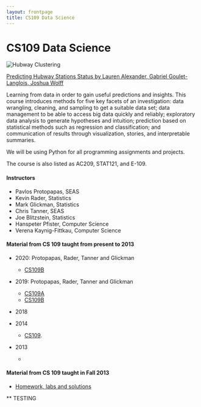 ```yaml
---
layout: frontpage
title: CS109 Data Science
---
```


# CS109 Data Science
<img src="figures/hubwayclustering.png" alt="Hubway Clustering" />

[Predicting Hubway Stations Status by
Lauren Alexander, Gabriel Goulet-Langlois, Joshua Wolff](http://cs109hubway.github.io/classp/)

Learning from data in order to gain useful predictions and insights. This course introduces methods for five key facets of an investigation: data wrangling, cleaning, and sampling to get a suitable data set; data management to be able to access big data quickly and reliably; exploratory data analysis to generate hypotheses and intuition; prediction based on statistical methods such as regression and classification; and communication of results through visualization, stories, and interpretable summaries.

We will be using Python for all programming assignments and projects. 

The course is also listed as AC209, STAT121, and E-109.




#### Instructors
* Pavlos Protopapas, SEAS
* Kevin Rader, Statistics
* Mark Glickman, Statistics
* Chris Tanner, SEAS
* Joe Blitzstein, Statistics 
* Hanspeter Pfister, Computer Science
* Verena Kaynig-Fittkau, Computer Science 




#### Material from CS 109 taught from present to 2013
* 2020: Protopapas, Rader, Tanner and Glickman 
	* [CS109B](https://harvard-iacs.github.io/2020-CS109B)
* 2019: Protopapas, Rader, Tanner and Glickman 
	* [CS109A](https://harvard-iacs.github.io/2019-CS109A)
	* [CS109B](https://harvard-iacs.github.io/2019-CS109B)
* 2018 

* 2014
	* [CS109](http://cs109.github.io/2014/index.html).
* 2013 
	* []()

#### Material from CS 109 taught in Fall 2013

* [Homework, labs and solutions](https://github.com/cs109/content)

** TESTING 